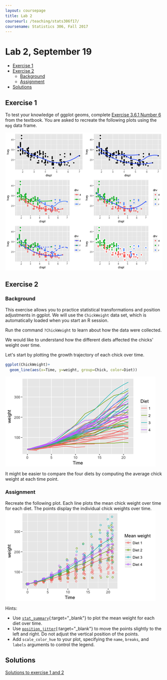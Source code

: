 ```yaml
---
layout: coursepage
title: Lab 2
courseurl: /teaching/stats306f17/
coursename: Statistics 306, Fall 2017
---
```


# Lab 2, September 19

-   [Exercise 1](#exercise-1)
-   [Exercise 2](#exercise-2)
    -   [Background](#background)
    -   [Assignment](#assignment)
-   [Solutions](#solutions)



## Exercise 1

To test your knowledge of ggplot geoms, complete <a href="http://r4ds.had.co.nz/data-visualisation.html#exercises-3" target="_blank">Exercise 3.6.1 Number 6</a> from the textbook. You are asked to recreate the following plots using the `mpg` data frame.

<img src = "warmup-1.png">

## Exercise 2

### Background

This exercise allows you to practice statistical transformations and position adjustments in ggplot. We will use the `ChickWeight` data set, which is automatically loaded when you start an R session.

Run the command `?ChickWeight` to learn about how the data were collected.

We would like to understand how the different diets affected the chicks' weight over time.

Let's start by plotting the growth trajectory of each chick over time.

``` r
ggplot(ChickWeight)+
  geom_line(aes(x=Time, y=weight, group=Chick, color=Diet))
```

<img src="chick1-1.png" align="center">

It might be easier to compare the four diets by computing the average chick weight at each time point.

### Assignment

Recreate the following plot. Each line plots the mean chick weight over time for each diet. The points display the individual chick weights over time.
<img src="chick2-1.png" align="center">

Hints:
-   Use [`stat_summary`](http://ggplot2.tidyverse.org/reference/stat_summary.html){:target="_blank"} to plot the mean weight for each diet over time.
-   Use [`position_jitter`](http://ggplot2.tidyverse.org/reference/position_jitter.html){:target="_blank"} to move the points slightly to the left and right. Do not adjust the vertical position of the points.
-   Add `scale_color_hue` to your plot, specifying the `name`, `breaks`, and `labels` arguments to control the legend.

## Solutions
[Solutions to exercise 1 and 2](lab2sol)